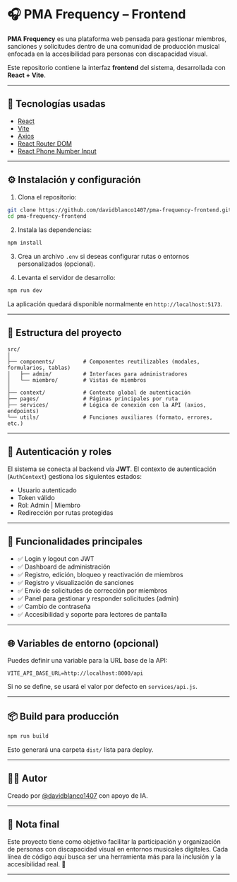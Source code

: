 # 🎧 PMA Frequency – Frontend

**PMA Frequency** es una plataforma web pensada para gestionar miembros, sanciones y solicitudes dentro de una comunidad de producción musical enfocada en la accesibilidad para personas con discapacidad visual.

Este repositorio contiene la interfaz **frontend** del sistema, desarrollada con **React + Vite**.

---

## 🚀 Tecnologías usadas

- [React](https://reactjs.org/)
- [Vite](https://vitejs.dev/)
- [Axios](https://axios-http.com/)
- [React Router DOM](https://reactrouter.com/)
- [React Phone Number Input](https://github.com/catamphetamine/react-phone-number-input)

---

## ⚙️ Instalación y configuración

1. Clona el repositorio:

```bash
git clone https://github.com/davidblanco1407/pma-frequency-frontend.git
cd pma-frequency-frontend
````

2. Instala las dependencias:

```bash
npm install
```

3. Crea un archivo `.env` si deseas configurar rutas o entornos personalizados (opcional).

4. Levanta el servidor de desarrollo:

```bash
npm run dev
```

La aplicación quedará disponible normalmente en `http://localhost:5173`.

---

## 📂 Estructura del proyecto

```
src/
│
├── components/         # Componentes reutilizables (modales, formularios, tablas)
│   ├── admin/          # Interfaces para administradores
│   └── miembro/        # Vistas de miembros
│
├── context/            # Contexto global de autenticación
├── pages/              # Páginas principales por ruta
├── services/           # Lógica de conexión con la API (axios, endpoints)
└── utils/              # Funciones auxiliares (formato, errores, etc.)
```

---

## 🔐 Autenticación y roles

El sistema se conecta al backend vía **JWT**. El contexto de autenticación (`AuthContext`) gestiona los siguientes estados:

* Usuario autenticado
* Token válido
* Rol: Admin | Miembro
* Redirección por rutas protegidas

---

## 🧪 Funcionalidades principales

* ✅ Login y logout con JWT
* ✅ Dashboard de administración
* ✅ Registro, edición, bloqueo y reactivación de miembros
* ✅ Registro y visualización de sanciones
* ✅ Envío de solicitudes de corrección por miembros
* ✅ Panel para gestionar y responder solicitudes (admin)
* ✅ Cambio de contraseña
* ✅ Accesibilidad y soporte para lectores de pantalla

---

## 🌐 Variables de entorno (opcional)

Puedes definir una variable para la URL base de la API:

```
VITE_API_BASE_URL=http://localhost:8000/api
```

Si no se define, se usará el valor por defecto en `services/api.js`.

---

## 📦 Build para producción

```bash
npm run build
```

Esto generará una carpeta `dist/` lista para deploy.

---

## 👨‍💻 Autor

Creado por [@davidblanco1407](https://github.com/davidblanco1407) con apoyo de IA.

---

## 🧠 Nota final

Este proyecto tiene como objetivo facilitar la participación y organización de personas con discapacidad visual en entornos musicales digitales. Cada línea de código aquí busca ser una herramienta más para la inclusión y la accesibilidad real. 💚

---
